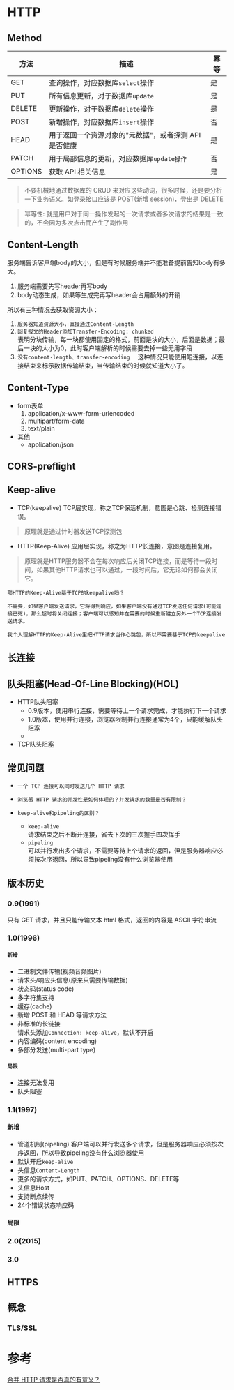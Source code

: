 # HTTP

## Method

| 方法    | 描述                                                  | 幂等 |
| ------- | ----------------------------------------------------- | ---- |
| GET     | 查询操作，对应数据库`select`操作                      | 是   |
| PUT     | 所有信息更新，对于数据库`update`                      | 是   |
| DELETE  | 更新操作，对于数据库`delete`操作                      | 是   |
| POST    | 新增操作，对应数据库`insert`操作                      | 否   |
| HEAD    | 用于返回一个资源对象的"元数据"，或者探测 API 是否健康 | 是   |
| PATCH   | 用于局部信息的更新，对应数据库`update操作`            | 否   |
| OPTIONS | 获取 API 相关信息                                     | 是   |

> 不要机械地通过数据库的 CRUD 来对应这些动词，很多时候，还是要分析一下业务语义。如登录接口应该是 POST(新增 session)，登出是 DELETE

> 幂等性: 就是用户对于同一操作发起的一次请求或者多次请求的结果是一致的，不会因为多次点击而产生了副作用

## Content-Length
服务端告诉客户端body的大小，但是有时候服务端并不能准备提前告知body有多大。
  1. 服务端需要先写header再写body
  2. body动态生成，如果等生成完再写header会占用额外的开销  

所以有三种情况去获取资源大小：
  1. `服务器知道资源大小，直接通过Content-Length`
  2. `回复报文的Header添加Transfer-Encoding: chunked`   
    表明分块传输，每一块都使用固定的格式，前面是块的大小，后面是数据；最后一块的大小为0，此时客户端解析的时候需要去掉一些无用字段
  3. `没有content-length、transfer-encoding  `
    这种情况只能使用短连接，以连接结束来标示数据传输结束，当传输结束的时候就知道大小了。


## Content-Type
- form表单
  1. application/x-www-form-urlencoded
  2. multipart/form-data
  3. text/plain
- 其他
  - application/json


## CORS-preflight


## Keep-alive
  - TCP(keepalive)
  TCP层实现，称之TCP保活机制，意图是心跳、检测连接错误。
  > 原理就是通过计时器发送TCP探测包
  - HTTP(Keep-Alive)
  应用层实现，称之为HTTP长连接，意图是连接复用。
  > 原理就是HTTP服务器不会在每次响应后关闭TCP连接，而是等待一段时间，如果其他HTTP请求也可以通过，一段时间后，它无论如何都会关闭它。
  
    那HTTP的Keep-Alive基于TCP的keepalive吗？

    不需要，如果客户端发送请求，它将得到响应，如果客户端没有通过TCP发送任何请求(可能连接已死)，那么超时将关闭连接；客户端可以感知并在需要的时候重新建立另外一个TCP连接发送请求。    

    我个人理解HTTP的Keep-Alive里把HTTP请求当作心跳包，所以不需要基于TCP的keepalive


## 长连接

## 队头阻塞(Head-Of-Line Blocking)(HOL)
  - HTTP队头阻塞
    - 0.9版本，使用串行连接，需要等待上一个请求完成，才能执行下一个请求
    - 1.0版本，使用并行连接，浏览器限制并行连接通常为4个，只能缓解队头阻塞
    - 
  - TCP队头阻塞

## 常见问题

- `一个 TCP 连接可以同时发送几个 HTTP 请求`
- `浏览器 HTTP 请求的并发性是如何体现的？并发请求的数量是否有限制？`

- `keep-alive和pipeling的区别？`
  - `keep-alive`   
    请求结束之后不断开连接，省去下次的三次握手四次挥手
  - `pipeling`    
    可以并行发出多个请求，不需要等待上个请求的返回，但是服务器响应必须按次序返回，所以导致pipeling没有什么浏览器使用
## 版本历史

### 0.9(1991)

只有 GET 请求，并且只能传输文本 html 格式，返回的内容是 ASCII 字符串流

### 1.0(1996)

#### `新增`
  - 二进制文件传输(视频音频图片)
  - 请求头/响应头信息(原来只需要传输数据)
  - 状态码(status code)
  - 多字符集支持
  - 缓存(cache)
  - 新增 POST 和 HEAD 等请求方法
  - 非标准的长链接  
    请求头添加`Connection: keep-alive`，默认不开启
  - 内容编码(content encoding)
  - 多部分发送(multi-part type)
#### `局限`
  - 连接无法复用
  - 队头阻塞

### 1.1(1997)
#### 新增
  - 管道机制(pipeling)
    客户端可以并行发送多个请求，但是服务器响应必须按次序返回，所以导致pipeling没有什么浏览器使用
  - 默认开启`keep-alive`
  - 头信息`Content-Length`
  - 更多的请求方式，如PUT、PATCH、OPTIONS、DELETE等
  - 头信息Host
  - 支持断点续传
  - 24个错误状态响应码
#### 局限

### 2.0(2015)

### 3.0

## HTTPS

## 概念

### TLS/SSL
# 参考
[合并 HTTP 请求是否真的有意义？](https://www.zhihu.com/question/34401250/answer/58746920)
